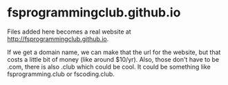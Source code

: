 # fsprogrammingclub.github.io
Files added here becomes a real website at http://fsprogrammingclub.github.io.

If we get a domain name, we can make that the url for the website, but that costs a little bit of money (like around $10/yr).
Also, those don't have to be .com, there is also .club which could be cool. It could be something like fsprogramming.club or fscoding.club.
